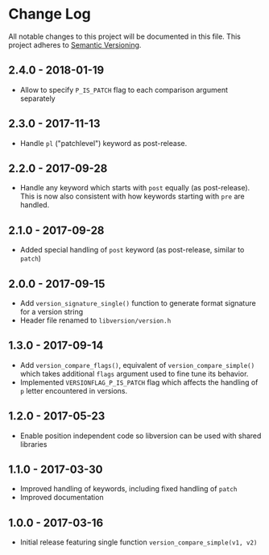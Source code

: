 # Change Log

All notable changes to this project will be documented in this file.
This project adheres to [Semantic Versioning](http://semver.org/).

## 2.4.0 - 2018-01-19
* Allow to specify `P_IS_PATCH` flag to each comparison argument separately

## 2.3.0 - 2017-11-13
* Handle `pl` ("patchlevel") keyword as post-release.

## 2.2.0 - 2017-09-28
* Handle any keyword which starts with `post` equally (as post-release). This
  is now also consistent with how keywords starting with `pre` are handled.

## 2.1.0 - 2017-09-28
* Added special handling of `post` keyword (as post-release, similar to `patch`)

## 2.0.0 - 2017-09-15
* Add `version_signature_single()` function to generate format signature
  for a version string
* Header file renamed to `libversion/version.h`

## 1.3.0 - 2017-09-14
* Add `version_compare_flags()`, equivalent of `version_compare_simple()`
  which takes additional `flags` argument used to fine tune its
  behavior.
* Implemented `VERSIONFLAG_P_IS_PATCH` flag which affects the handling
  of `p` letter encountered in versions.

## 1.2.0 - 2017-05-23
* Enable position independent code so libversion can be used with shared libraries

## 1.1.0 - 2017-03-30
* Improved handling of keywords, including fixed handling of `patch`
* Improved documentation

## 1.0.0 - 2017-03-16
* Initial release featuring single function `version_compare_simple(v1, v2)`
